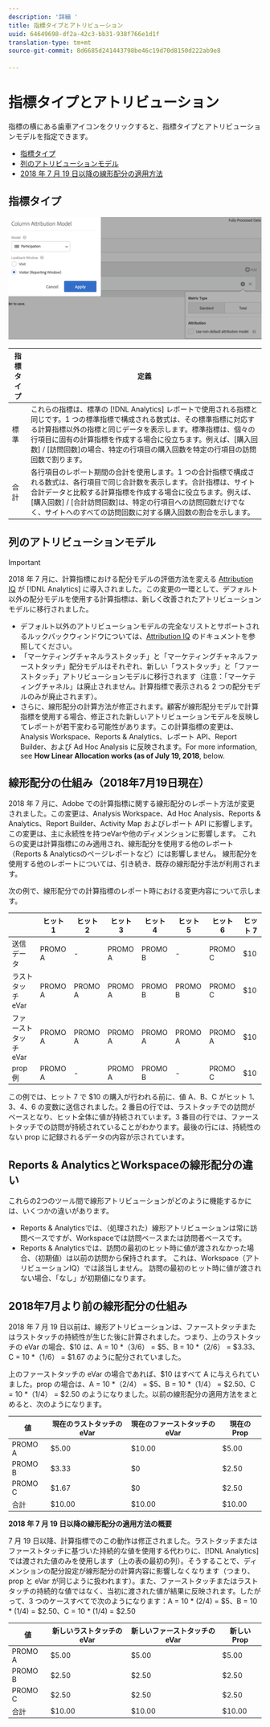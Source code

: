 ```yaml
---
description: '詳細 '
title: 指標タイプとアトリビューション
uuid: 64649698-df2a-42c3-bb31-938f766e1d1f
translation-type: tm+mt
source-git-commit: 8d6685d241443798be46c19d70d8150d222ab9e8

---
```



# 指標タイプとアトリビューション

指標の横にある歯車アイコンをクリックすると、指標タイプとアトリビューションモデルを指定できます。

* [指標タイプ](/help/components/c-calcmetrics/c-workflow/cm-workflow/c-build-metrics/m-metric-type-alloc.md#section_34A86FB402F94E988724232283BF18B7)
* [列のアトリビューションモデル](/help/components/c-calcmetrics/c-workflow/cm-workflow/c-build-metrics/m-metric-type-alloc.md#section_F9690FD1943B403AB28E2FAC54EFE032)
* [2018 年 7 月 19 日以降の線形配分の適用方法](/help/components/c-calcmetrics/c-workflow/cm-workflow/c-build-metrics/m-metric-type-alloc.md#section_EDBB2E14A6C248C5A79C0913C02D7CA1)

## 指標タイプ

![](assets/cm_type_alloc.png)

| 指標タイプ | 定義 |
|---|---|
| 標準 | これらの指標は、標準の [!DNL Analytics] レポートで使用される指標と同じです。1 つの標準指標で構成される数式は、その標準指標に対応する計算指標以外の指標と同じデータを表示します。標準指標は、個々の行項目に固有の計算指標を作成する場合に役立ちます。例えば、[購入回数] / [訪問回数]の場合、特定の行項目の購入回数を特定の行項目の訪問回数で割ります。 |
| 合計 | 各行項目のレポート期間の合計を使用します。1 つの合計指標で構成される数式は、各行項目で同じ合計数を表示します。合計指標は、サイト合計データと比較する計算指標を作成する場合に役立ちます。例えば、[購入回数] / [合計訪問回数]は、特定の行項目への訪問回数だけでなく、サイトへのすべての訪問回数に対する購入回数の割合を示します。 |

## 列のアトリビューションモデル

>[!IMPORTANT]
>
>2018 年 7 月に、計算指標における配分モデルの評価方法を変える [Attribution IQ](https://docs.adobe.com/content/help/en/analytics/analyze/analysis-workspace/panels/attribution/attribution.html) が [!DNL Analytics] に導入されました。この変更の一環として、デフォルト以外の配分モデルを使用する計算指標は、新しく改善されたアトリビューションモデルに移行されました。
>
>* デフォルト以外のアトリビューションモデルの完全なリストとサポートされるルックバックウィンドウについては、[Attribution IQ](https://docs.adobe.com/content/help/en/analytics/analyze/analysis-workspace/panels/attribution/attribution.html) のドキュメントを参照してください。
>* 「マーケティングチャネルラストタッチ」と「マーケティングチャネルファーストタッチ」配分モデルはそれぞれ、新しい「ラストタッチ」と「ファーストタッチ」アトリビューションモデルに移行されます（注意：「マーケティングチャネル」は廃止されません。計算指標で表示される 2 つの配分モデルのみが廃止されます）。
>* さらに、線形配分の計算方法が修正されます。顧客が線形配分モデルで計算指標を使用する場合、修正された新しいアトリビューションモデルを反映してレポートが若干変わる可能性があります。この計算指標の変更は、Analysis Workspace、Reports &amp; Analytics、レポート API、Report Builder、および Ad Hoc Analysis に反映されます。For more information, see **How Linear Allocation works (as of July 19, 2018**, below.
>



## 線形配分の仕組み（2018年7月19日現在）

2018 年 7 月に、Adobe での計算指標に関する線形配分のレポート方法が変更されました。この変更は、Analysis Workspace、Ad Hoc Analysis、Reports &amp; Analytics、Report Builder、Activity Map およびレポート API に影響します。この変更は、主に永続性を持つeVarや他のディメンションに影響します。 これらの変更は計算指標にのみ適用され、線形配分を使用する他のレポート（Reports &amp; Analyticsのページレポートなど）には影響しません。 線形配分を使用する他のレポートについては、引き続き、既存の線形配分手法が利用されます。

次の例で、線形配分での計算指標のレポート時における変更内容について示します。

|  | ヒット 1 | ヒット 2 | ヒット 3 | ヒット 4 | ヒット 5 | ヒット 6 | ヒット 7 |
|--- |--- |--- |--- |--- |--- |--- |--- |
| 送信データ | PROMO A | - | PROMO A | PROMO B | - | PROMO C | $10 |
| ラストタッチ eVar | PROMO A | PROMO A | PROMO A | PROMO B | PROMO B | PROMO C | $10 |
| ファーストタッチ eVar | PROMO A | PROMO A | PROMO A | PROMO A | PROMO A | PROMO A | $10 |
| prop 例 | PROMO A | - | PROMO A | PROMO B | - | PROMO C | $10 |

この例では、ヒット 7 で $10 の購入が行われる前に、値 A、B、C がヒット 1、3、4、6 の変数に送信されました。2 番目の行では、ラストタッチでの訪問がベースとなり、ヒット全体に値が持続されています。3 番目の行では、ファーストタッチでの訪問が持続されていることがわかります。最後の行には、持続性のない prop に記録されるデータの内容が示されています。

## Reports &amp; AnalyticsとWorkspaceの線形配分の違い

これらの2つのツール間で線形アトリビューションがどのように機能するかには、いくつかの違いがあります。

* Reports &amp; Analyticsでは、（処理された）線形アトリビューションは常に訪問ベースですが、Workspaceでは訪問ベースまたは訪問者ベースです。
* Reports &amp; Analyticsでは、訪問の最初のヒット時に値が渡されなかった場合、（初期値）は以前の訪問から保持されます。 これは、Workspace（アトリビューションIQ）では該当しません。 訪問の最初のヒット時に値が渡されない場合、「なし」が初期値になります。

## 2018年7月より前の線形配分の仕組み

2018 年 7 月 19 日以前は、線形アトリビューションは、ファーストタッチまたはラストタッチの持続性が生じた後に計算されました。つまり、上のラストタッチの eVar の場合、$10 は、A = 10 *（3/6） = $5、B = 10 *（2/6） = $3.33、C = 10 *（1/6） = $1.67 のように配分されていました。

上のファーストタッチの eVar の場合であれば、$10 はすべて A に与えられていました。prop の場合は、A = 10 *（2/4） = $5、B = 10 *（1/4） = $2.50、C = 10 *（1/4） = $2.50 のようになりました。以前の線形配分の適用方法をまとめると、次のようになります。

| 値 | 現在のラストタッチの eVar | 現在のファーストタッチの eVar | 現在の Prop |
|---|---|---|---|
| PROMO A | $5.00 | $10.00 | $5.00 |
| PROMO B | $3.33 | $0 | $2.50 |
| PROMO C | $1.67 | $0 | $2.50 |
| 合計 | $10.00 | $10.00 | $10.00 |

**2018 年 7 月 19 日以降の線形配分の適用方法の概要**

7 月 19 日以降、計算指標でのこの動作は修正されました。ラストタッチまたはファーストタッチに基づいた持続的な値を使用する代わりに、[!DNL Analytics] では渡された値のみを使用します（上の表の最初の列）。そうすることで、ディメンションの配分設定が線形配分の計算内容に影響しなくなります（つまり、prop と eVar が同じように扱われます）。また、ファーストタッチまたはラストタッチの持続的な値ではなく、当初に渡された値が結果に反映されます。したがって、3 つのケースすべてで次のようになります：A = 10 * (2/4) = $5、B = 10 * (1/4) = $2.50、C = 10 * (1/4) = $2.50

| 値 | 新しいラストタッチの eVar | 新しいファーストタッチの eVar | 新しい Prop |
|---|---|---|---|
| PROMO A | $5.00 | $5.00 | $5.00 |
| PROMO B | $2.50 | $2.50 | $2.50 |
| PROMO C | $2.50 | $2.50 | $2.50 |
| 合計 | $10.00 | $10.00 | $10.00 |

